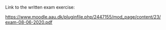 Link to the written exam exercise:

https://www.moodle.aau.dk/pluginfile.php/2447155/mod_page/content/23/exam-08-06-2020.pdf
